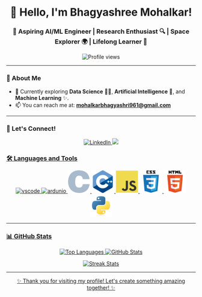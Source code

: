 
<h1 align="center">👋 Hello, I'm Bhagyashree Mohalkar!</h1>

<h3 align="center">🚀 Aspiring AI/ML Engineer | Research Enthusiast 🔍 | Space Explorer 🌍 | Lifelong Learner 🌱</h3>

<p align="center">
  <img src="https://komarev.com/ghpvc/?username=BhagyashreeMohalkar&label=Profile%20views&color=0e75b6&style=flat" alt="Profile views" />
</p>

---

### 🌟 About Me

- 🌱 Currently exploring **Data Science** 👩‍💻, **Artificial Intelligence** 🤖, and **Machine Learning** ✨.
- 📫 You can reach me at: **[mohalkarbhagyashri961@gmail.com](mailto:mohalkarbhagyashri961@gmail.com)**

---

### 🤝 Let's Connect!

<p align="center">
  <a href="https://www.linkedin.com/in/bhagyashree-mohalkar-1b6861287/" target="_blank">
    <img src="https://img.shields.io/badge/LinkedIn-0A66C2?style=for-the-badge&logo=linkedin&logoColor=white" alt="LinkedIn">
  </a>
  <a href="https://github.com/BhagyashreeMohalkar" target="_blank">
    <img src="https://img.shields.io/badge/LinkedIn-0A66C2?style=for-the-badge&logo=linkedin&logoColor=white"
  

---

### 🛠️ Languages and Tools

<p align="center">
<img src="https://cdn.jsdelivr.net/gh/devicons/devicon/icons/vscode/vscode-original.svg" alt="vscode" width="60" height="60"/>
<img src="https://cdn.worldvectorlogo.com/logos/arduino-1.svg" alt="ardunio" width="60" height="60"/>
<img src="https://raw.githubusercontent.com/devicons/devicon/master/icons/c/c-original.svg" alt="C" width="60" height="60"/>
<img src="https://raw.githubusercontent.com/devicons/devicon/master/icons/cplusplus/cplusplus-original.svg" alt="C++" width="60" height="60"/>
<img src="https://raw.githubusercontent.com/devicons/devicon/master/icons/javascript/javascript-original.svg" alt="javascript" width="60" height="60"/>
<img src="https://raw.githubusercontent.com/devicons/devicon/master/icons/css3/css3-original-wordmark.svg" alt="css" width="60" height="60"/>
<img src="https://raw.githubusercontent.com/devicons/devicon/master/icons/html5/html5-original-wordmark.svg" alt="html" width="60" height="60"/>
<img src="https://raw.githubusercontent.com/devicons/devicon/master/icons/python/python-original.svg" alt="python" width="60" height="60"/>
</p>

---

### 📊 GitHub Stats

<p align="center">
  <img src="https://github-readme-stats.vercel.app/api/top-langs?username=BhagyashreeMohalkar&show_icons=true&locale=en&layout=donut&theme=tokyonight" alt="Top Languages" />
  <img src="https://github-readme-stats.vercel.app/api?username=BhagyashreeMohalkar&show_icons=true&theme=tokyonight" alt="GitHub Stats" />
</p>

<p align="center">
  <img src="https://git-hub-streak-stats.vercel.app?user=BhagyashreeMohalkar&theme=tokyonight"  alt="Streak Stats" />
</p>

---

<p align="center">✨ Thank you for visiting my profile! Let's create something amazing together! ✨</p>
